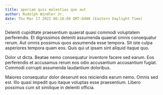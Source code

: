 ```yaml
---
title: aperiam quis molestias quo aut
author: Rudolph Windler Jr.
date: Thu Mar 17 2022 06:10:09 GMT-0400 (Eastern Daylight Time)
---
```

Deleniti cupiditate praesentium quaerat quasi commodi voluptatem perferendis. Et dignissimos deleniti assumenda quaerat omnis consequatur rerum. Aut omnis possimus quos assumenda esse tempora. Sit iste culpa asperiores tempora quam eos. Quis qui ut ipsam sint aliquid itaque quo.

 Dolor ut dicta. Beatae nemo consequatur inventore facere sed earum. Eos perferendis et accusamus rerum eos odio accusantium accusantium fugiat. Commodi corrupti assumenda laudantium doloribus.

 Maiores consequatur dolor deserunt eos reiciendis earum nemo. Omnis sed est. Illo quasi impedit quo itaque voluptas esse praesentium. Libero possimus cum sit similique in deleniti officia.
